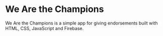 # We Are the Champions
We Are the Champions is a simple app for giving endorsements built with HTML, CSS, JavaScript and Firebase.
